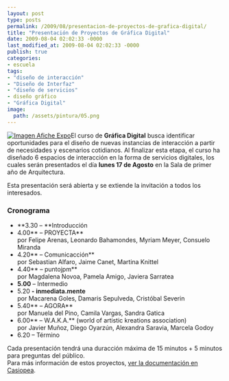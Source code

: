 ```yaml
---
layout: post
type: posts
permalink: /2009/08/presentacion-de-proyectos-de-grafica-digital/
title: "Presentación de Proyectos de Gráfica Digital"
date: 2009-08-04 02:02:33 -0000
last_modified_at: 2009-08-04 02:02:33 -0000
publish: true
categories:
- escuela
tags:
- "diseño de interacción"
- "Diseño de Interfaz"
- "diseño de servicios"
- diseño gráfico
- "Gráfica Digital"
image:
  path: /assets/pintura/05.png
---
```

[![Imagen Afiche Expo](http://www.ead.pucv.cl/wp-content/archivos/2009/08/dg0003250-260x260.png)](http://www.ead.pucv.cl/wp-content/archivos/2009/08/dg0003250.png "Imagen Afiche Expo - Proyectos de Gráfica Digital 2009")El curso de **Gráfica Digital** busca identificar oportunidades para el diseño de nuevas instancias de interacción a partir de necesidades y escenarios cotidianos. Al finalizar esta etapa, el curso ha diseñado 6 espacios de interacción en la forma de servicios digitales, los cuales serán presentados el día **lunes 17 de Agosto** en la Sala de primer año de Arquitectura.

Esta presentación será abierta y se extiende la invitación a todos los interesados.

### Cronograma

  - **3.30 – **Introducción
  - 4.00** – PROYECTA**  
  por Felipe Arenas, Leonardo Bahamondes, Myriam Meyer, Consuelo Miranda
  - 4.20** – Comunicacción**  
  por Sebastian Alfaro, Jaime Canet, Martina Knittel
  - 4.40** – puntojpm**  
  por Magdalena Novoa, Pamela Amigo, Javiera Sarratea
  - **5.00** – Intermedio
  - 5.20 **\- inmediata.mente**  
  por Macarena Goles, Damaris Sepulveda, Cristóbal Severin
  - 5.40** – AGORA**  
  por Manuela del Pino, Camila Vargas, Sandra Gatica
  - 6.00** – W.A.K.A.** (world of artistic kreations association)  
  por Javier Muñoz, Diego Oyarzún, Alexandra Saravia, Marcela Godoy
  - 6.20 – Término

Cada presentación tendrá una duracción máxima de 15 minutos + 5 minutos para preguntas del público.  
Para más información de estos proyectos, [ver la documentación en Casiopea](http://ead.pucv.cl/wiki/index.php/Gr%C3%A1fica_Digital_2009).
